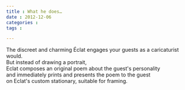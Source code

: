 ```yaml
---
title : What he does…
date : 2012-12-06
categories : 
tags : 

---
```

  
The discreet and charming Éclat engages your guests as a caricaturist would.  
But instead of drawing a portrait,  
Eclat composes an original poem about the guest's personality  
and immediately prints and presents the poem to the guest  
on Eclat's custom stationary, suitable for framing.

